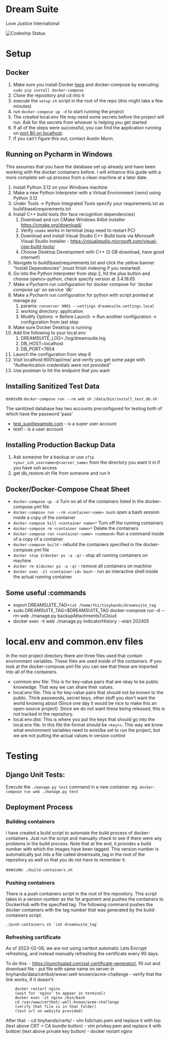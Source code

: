 # Dream Suite

Love Justice International

![Codeship Status](https://app.codeship.com/projects/79c5fb20-1e83-0132-0c4f-7a12a542bc63/status?branch=master)

# Setup

## Docker

1. Make sure you install Docker [here](https://www.docker.com/) and docker-compose by executing: `sudo pip install docker-compose`
2. Clone the repository and cd into it
3. execute the `setup.sh` script in the root of the repo (this might take a few minutes)
4. run `docker-compose up -d` to start running the project
5. The created local.env file may need some secrets before the project will run. Ask for the secrets from whoever is helping you get started
6. If all of the steps were successful, you can find the application running on [port 80 on localhost](http://localhost).
7. If you can't figure this out, contact Austin Munn.

## Running on Pycharm in Windows
This assumes that you have the database set up already and have been working with the docker containers before.
I will enhance this guide with a more complete set-up process from a clean machine at a later date.
1. Install Python 3.12 on your Windows machine
2. Make a new Python Interpreter with a Virtual Environment (venv) using Python 3.12 
3. Under Tools -> Python Integrated Tools specify your requirements.txt as build\base\requirements.txt
4. Install C++ build tools (for face recognition dependencies)
   1. Download and run CMake Windows 64bit installer https://cmake.org/download/
   2. Verify `cmake` works in terminal (may need to restart PC)
   3. Download and install Visual Studio C++ Build tools via Microsoft Visual Studio Installer - https://visualstudio.microsoft.com/visual-cpp-build-tools/
   4. Choose Desktop Development with C++ (2 GB download, have good internet!)
5. Navigate to build\base\requirements.txt and click the yellow banner "Install Dependencies" (must finish indexing if you restarted)
6. Go into the Python Interpreter from step 2, hit the plus button and choose opencv-python, check specify version at 3.4.18.65
7. Make a Pycharm run configuration for docker compose for 'docker compose up' on service 'db'
8. Make a Pycharm run configuration for python with script pointed at manage.py 
   1. params: `runserver 9001 --settings dreamsuite.settings.local`
   2. working directory: application
   3. Modify Options -> Before Launch -> Run another configuration -> configuration from last step
9. Make sure Docker Desktop is running
10. Add the following to your local.env
    1. DREAMSUITE_LOG=./log/dreamsuite.log 
    2. DB_HOST=localhost 
    3. DB_PORT=7654
11. Launch the configuration from step 8
12. Visit localhost:9001/api/me/ and verify you get some page with "Authentication credentials were not provided"
13. Use postman to hit the endpoint that you want

## Installing Sanitized Test Data

execute `docker-compose run --rm web sh /data/bin/install_test_db.sh`

The sanitized database has two accounts preconfigured for testing both of which have the password 'pass'

- test_sup@example.com - is a super user account
- test1 - is a user account

## Installing Production Backup Data

1. Ask someone for a backup or use `sftp <your_ssh_username>@<server_name>` from the directory you want it in if you have ssh access
2. get db_restore.sh file from someone and run it

## Docker/Docker-Compose Cheat Sheet

- `docker-compose up -d` Turn on all of the containers listed in the docker-compose.yml file
- `docker-compose run --rm <container-name> bash` open a bash session inside a copy of the container
- `docker-compose kill <container name>*` Turn off the running containers
- `docker-compose rm <container name>*` Delete the containers
- `docker-compose run <container-name> <command>` Run a command inside of a copy of a container
- `docker-compose build` - rebuild the containers specified in the docker-compose.yml file
- `docker stop $(docker ps -a -q)` - stop all running containers on machine
- `docker rm $(docker ps -a -q)` - remove all containers on machine
- `docker exec -it <container-id> bash` - run an interactive shell inside the actual running container

## Some useful :commands
- export DREAMSUITE_TAG=`cat /home/thi/tinyhands/dreamsuite_tag`
- sudo DREAMSUITE_TAG=$DREAMSUITE_TAG docker-compose run -d --rm web ./manage.py backupAttachmentsToCloud
- docker exec -it web ./manage.py indicatorHistory --start 202405

# local.env and common.env files

In the root project directory there are three files used that contain environment variables. These files are used inside of the containers. If you look at the docker-compose.yml file you can see that these are imported into all of the containers.

- common.env file: This is for key-value pairs that are okay to be public knowledge. That way we can share their values.
- local.env file: This is for key-value pairs that should not be known to the public. Think passwords, secret keys, other stuff you don't want the world knowing about (Since one day it would be nice to make this an open-source project). Since we do not want these being released, this is not tracked in the repository.
- local.env.dist: This is where you put the keys that should go into the local.env file. In this file the format should be `<key>=`. This way we know what environment variables need to exist/be set to run the project, but we are not putting the actual values in version control

# Testing

## Django Unit Tests:

Execute the `./manage.py test` command in a new container. eg. `docker-compose run web ./manage.py test`

## Deployment Process

### Building containers

I have created a build script to automate the build process of docker-containers. Just run the script and manually check to see if there were any problems in the build process. Note that at the end, it provides a build number with which the images have been tagged. This version number is automatically put into a file called dreamsuite_tag in the root of the repository as well so that you do not have to remember it.

execute: `./build-containers.sh`

### Pushing containers

There is a push containers script in the root of the repository. This script takes in a version number as the 1st argument and pushes the containers to DockerHub with the specified tag. The following command pushes the docker containers with the tag number that was generated by the build-containers script.

`` ./push-containers.sh `cat dreamsuite_tag` ``

### Refreshing certificate

As of 2023-02-06, we are not using certbot automatic Lets Encrypt refreshing, 
and instead manually refreshing the certificate every 90 days.

To do this:
    - https://punchsalad.com/ssl-certificate-generator/, fill out and download file
    - put file with same name on server in tinyhands/data/certbot/www/.well-known/acme-challenge
    - verify that the link works, if it doesn't:

        docker restart nginx
        (wait for 'nginx' to appear in terminal)
        docker exec -it nginx /bin/bash
        cd /var/www/certbot/.well-known/acme-challenge
        (verify that file is in that folder)
        (test url on website provided)

After that:
    - cd tinyhands/certs/
    - vim fullchain.pem and replace it with top (text above CRT + CA bundle button)
    - vim privkey.pem and replace it with bottom (text above private key button)
    - docker restart nginx

